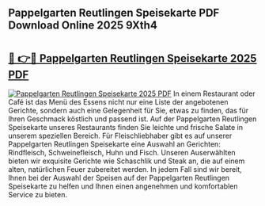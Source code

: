 ## Pappelgarten Reutlingen Speisekarte PDF Download Online 2025 9Xth4

# <h2><a href="http://gcctw1.nevu.top/?p=Pappelgarten+Reutlingen+Speisekarte">🔗 👉🔴 Pappelgarten Reutlingen Speisekarte 2025 PDF</a></h2>

[![Pappelgarten Reutlingen Speisekarte 2025 PDF](https://i.imgur.com/dBaPXMq.png)](http://gcctw1.nevu.top/?p=Pappelgarten+Reutlingen+Speisekarte)
In einem Restaurant oder Café ist das Menü des Essens nicht nur eine Liste der angebotenen Gerichte, sondern auch eine Gelegenheit für Sie, etwas zu finden, das für Ihren Geschmack köstlich und passend ist. Auf der Pappelgarten Reutlingen Speisekarte unseres Restaurants finden Sie leichte und frische Salate in unserem speziellen Bereich. Für Fleischliebhaber gibt es auf unserer Pappelgarten Reutlingen Speisekarte eine Auswahl an Gerichten: Rindfleisch, Schweinefleisch, Huhn und Fisch. Unseren Auserwählten bieten wir exquisite Gerichte wie Schaschlik und Steak an, die auf einem alten, natürlichen Feuer zubereitet werden. In jedem Fall sind wir bereit, Ihnen bei der Auswahl der Speisen auf der Pappelgarten Reutlingen Speisekarte zu helfen und Ihnen einen angenehmen und komfortablen Service zu bieten.
